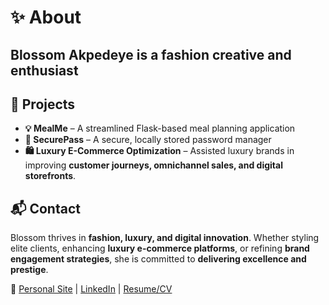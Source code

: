 # ✨ About
**Blossom Akpedeye** is a **fashion creative and enthusiast**
---

## 🚀 Projects
- **💡 MealMe** – A streamlined Flask-based meal planning application
- **🔐 SecurePass** – A secure, locally stored password manager
- **🛍️ Luxury E-Commerce Optimization** – Assisted luxury brands in improving **customer journeys, omnichannel sales, and digital storefronts**.  

## 📬 Contact
Blossom thrives in **fashion, luxury, and digital innovation**. Whether styling elite clients, enhancing **luxury e-commerce platforms**, or refining **brand engagement strategies**, she is committed to **delivering excellence and prestige**.  

📎  [Personal Site](https://bakpede1.github.io/cv) | [LinkedIn](https://linkedin.com/in/blossom-ea) | [Resume/CV](https://docs.google.com/document/d/1FnbpPd3kmRGk97Om0PRNJu6-ExEv0QlJyKgDT_Tfo1g/edit?usp=sharing)
